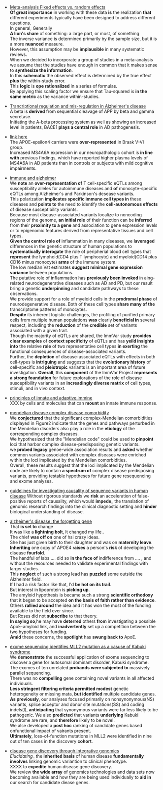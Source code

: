  * [Meta-analysis Fixed effects vs. random effects](http://www.meta-analysis.com/downloads/Meta-analysis%20fixed%20effect%20vs%20random%20effects.pdf)  
  __Of great importance__ in working with these data __is__ the realization __that__ different experiments typically have been designed to address different questions.  
  In general; Generally  
  __A lion's share__ of something: a large part, or most, of something  
  The inverse variance is determined primarily by the sample size, but it is a more __nuanced__ measure.  
  However, this assumption may be __implausible__ in many systematic reviews.  
  When we decided to incorporate a group of studies in a meta-analysis we assume that the studies have enough in common that it makes sense to __synthesize the information__.  
  In this __schematic__ the observed effect is determined by the true effect __plus__ the within-study error.  
  This __logic__ is __ope rationalized__ in a series of formulas.  
  By applying this scaling factor we ensure that Tau-squared is __in the same metric__ as the variance within-studies.  

* [Trancriptional regulation and mis-regulation in Alzheimer's disease](http://www.molecularbrain.com/content/pdf/1756-6606-6-44.pdf)  
 A beta is __derived__ from sequential cleavage of APP by beta and gamma secretase.  
 Initiating the A-beta processing system as well as showing an increased level in patients, BACE1 __plays a central role__ in AD pathogenesis.  

* [link here](http://www.sciencedirect.com/science/article/pii/S0197458014005983)  
 The APOE-epsilon4 carriers were __over-represented__ in Braak V-VI group.  
 Increased MS4A6A expression in our neuropathologic cohort is __in line with__ previous findings, which have reported higher plasma levels of MS4A6A in AD patients than in controls or subjects with mild cognitive impairments.  

* [immune and alzheimer](http://www.sciencemag.org/content/344/6183/519.long)  
 We __note__ an __over-representation of__ T cell-specific eQTLs among susceptibility alleles for autoimmune diseases and __of__ monocyte-specific eQTLs among Alzheimer's and Parkinson's desease variants.   
 This polarization __implicates specific immune cell types in__ these diseases and __points to__ the need to identify the __cell-autonomous effects__ of disease susceptibility variants.   
 Because most disease-associated variants localize to noncoding regions of the genome, __an initial role__ of their function can be __inferred__ from their __proximity to a gene__ and association to gene expression levels or to epigenomic features derived from representative tissues and cell types.  
 __Given the centrol role of__ inflammation in many diseases, we __laveraged__ differences in the genetic structure of human populations to __systematically interogate__ the role of peripherial blood cell types that __represent__ the lymphoid(CD4 plus T lymphocyte) and myeloid(CD14 plus CD16 minus monocyte) __arms__ of the immune system.  
 The low median Vst estimates __suggest__ __minimal gene expression variance__ between populations.  
 The putative role of inflammation has __previously been invoked__ in
  aing-related neurodegenerative diseases such as AD and PD, but our
  result bring a genetic __underpinning__ and candidate pathways to  these observations.  
  We provide support for a role of myeloid cells in the __prodromal phase__ of neurodegenerative disease.
  Both of these cell types __share many of the__ transcriptome patterns of
  monocytes.  
  __Despite__ its inherent logistic challenges, the profiling of
  purified primary cells from multiple human populations __was__ clearly
  __beneficial in__ several respect, including the __reduction__ of
  the __credible__ set of variants associated with a given trait.  
  Though the majority of eQTLs are shared, the ImmVar study __provides
  clear examples__ of __context specificity__ of eQTLs and has __yeild
  insights into__ the relative __role__ of two representative cell types __in
  exerting__ the functional consequences of disease-associated
  variants.  
  Further, the __depletion__ of disease-associated eQTLs with effects
  in both cell-types is __intriguing__ and suggests that the
  __evolutionary history__ of cell-specific and __pleiotropic__
  variants is an important area of future investigation.
  __Overall__, this __component__ of the ImmVar Project __represents a
  strong foundation__ for future explorations of the role of disease
  susceptibility variants in an __increadingly diverse matrix__ of cell
  types, stimuli, and in vivo context.  
  

* [principles of innate and adaptive immine](http://www.ncbi.nlm.nih.gov/books/NBK27090/)  
  XXX by cells and molecules that can __mount__ an innate immune
  response.  

* [mendelian disease complex disease comorbidity](http://www.sciencedirect.com/science/article/pii/S0092867413010246)  
  We __conjectured__ that the significant complex-Mendelian
  comorbidities displayed in Figure2 indicate that the genes and
  pathways perturbed in the Mendelian disorders also play a role in
  the __etiology__  of the corresponding complex diseases.  
  We hypothesized that the "Mendelian code" could be used to
  __pinpoint__ loci that harbor complex disease-predisposing genetic
  variants.  
  we __probed__ __legacy__ genoe-wide association results and
  __asked__ whether common variants associated with complex diseases
  were enriched within the loci implicated by the Mendelian
  comorbidities.  
  Overall, these results suggest that the loci implicated by the
  Mendelian code are likely to contain __a spectrum of__ complex
  disease predisposing variants, providing testable hypotheses for
  future gene resequencing and exome analyses.  

*
  [guidelines for investigating causality of sequence variants in human disease](http://www.nature.com/nature/journal/v508/n7497/full/nature13127.html)
  Without rigorous standards we __risk__ an acceleration of false-positive
  reports of causality, which would __impede___  the translation of genomic
  research findings into the clinical diagnostic setting and __hinder__
  biological understanding of disease.  

* [alzheimer's disease: the forgetting gene](http://www.nature.com/news/alzheimer-s-disease-the-forgetting-gene-1.15342)  
 That __is set to__ change  
 It was like a __lightning bolt__, It changed my life..  
 The chief __was off on__ one of hsi crazy ideas.  
 She has just given birth to their daughter and was on __maternity
 leave__.  
 __Inheriting__ one copy of APOE4 __raises__ a person's __risk__ of developing the
 disease __fourfold__.  
 The handful of labs .... did so __in the face of__ indifference from
 .... , and without the resources needed to validate experimental
 findings with larger studies.   
 This __neglect__ of such a strong lead has __puzzled__ some outside the
 Alzheimer field.  
 If I had a risk factor like that, I'd __be hot on its trail__.  
 But interest in lipoprotein is __picking up__.  
 The amyloid hypothesis is became such a strong __scientific orthodoxy__
 that it began to be accepted __on the basis of faith rather than  evidence__.  
 Others __rallied around__ the idea and it has won the most of the funding
 available to the field ever since.  
 But Roses did not __subscribe__ to that theory.  
 __In saying so__,he may have __deterred__ others __from__ investigating a
 possible ApoE-amyloid link, and __inadvertently__ set up a competition
 between the two hypotheses for funding.  
 __Amid__ these concerns, the __spotlight__ has __swung back to__ ApoE.  

*
  [exome sequencing identifies MLL2 mutation as a casuse of Kabuki syndrome](http://www.ncbi.nlm.nih.gov/pmc/articles/PMC2930028/)  
  We __demonstrate__ the successful application of exome sequencing to
  discover a gene for autosomal dominant disorder, Kabuki syndrome.  
  The exomes of ten unrelated __probands__ __were subjected to__
  massively parallel sequencing.  
  There was no __compelling__ gene containing novel variants in all
  affected individuals.  
  __Less stringent filtering criteria permitted modest__ genetic
  heterogeneity or missing mata, __but identified__ multiple candidate
  genes.  
  __As previously__, our analyses focused primarily on
  nonsynonymous(NS) variants, splice acceptor and donor site
mutations(SS) and coding indels(I), __anticipating__ that synonymous
  variants were far less likely to be pathogenic.
  We also __predicted__ that variants __underlying__ Kabuki syndrome
  are rare, and __therefore__ likely to be novel.  
  We alse developed a __post hoc__ ranking of candidate genes based
  onfunctional impact of vairants present.  
  __Ultimately__, loss-of-function mutations in MLL2 were identified
  in nine out of ten cases in the discovery __cohort__.  

* [disease gene discovery through integrative genomics](http://www.annualreviews.org/doi/abs/10.1146/annurev.genom.6.080604.162234)  
  _Elucidating__ the __inherited basis__ of human disease
  __fundamentally   involves__ linking genomic variantion to clinical phenotype.  
  XXXX to __expedite__ human disease gene discovery.  
  We review __the wide array__ of genomics technologies and data sets now
  becoming available and how they are being used individually to __aid
  in__ our search for candidate diease genes.  
